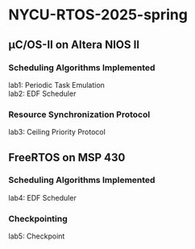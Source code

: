 # NYCU-RTOS-2025-spring

## μC/OS-II on Altera NIOS II

### Scheduling Algorithms Implemented
lab1: Periodic Task Emulation  
lab2: EDF Scheduler  

### Resource Synchronization Protocol
lab3: Ceiling Priority Protocol

## FreeRTOS on MSP 430

### Scheduling Algorithms Implemented
lab4: EDF Scheduler

### Checkpointing
lab5: Checkpoint
